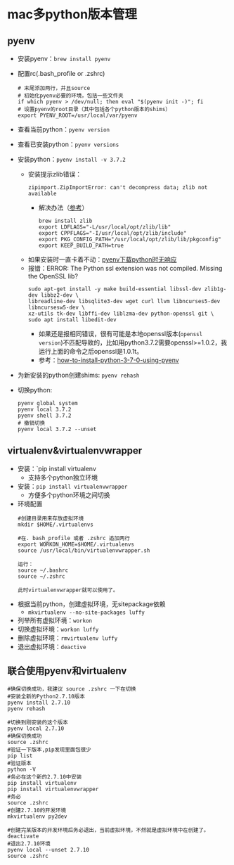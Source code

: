 # mac多python版本管理
## pyenv
- 安装pyenv：`brew install pyenv`
- 配置rc(.bash_profile or .zshrc)
    ```
    # 末尾添加两行，并且source
    # 初始化pyenv必要的环境，包括一些文件夹
    if which pyenv > /dev/null; then eval "$(pyenv init -)"; fi
    # 设置pyenv的root目录（其中包括各个python版本的shims）
    export PYENV_ROOT=/usr/local/var/pyenv
    ```
- 查看当前python：`pyenv version`
- 查看已安装python：`pyenv versions`
- 安装python：`pyenv install -v 3.7.2`
    - 安装提示zlib错误：
        ```
        zipimport.ZipImportError: can't decompress data; zlib not available
        ```
        - 解决办法（[参考](https://github.com/danhper/asdf-python/issues/43)）
            ```
            brew install zlib
            export LDFLAGS="-L/usr/local/opt/zlib/lib"
            export CPPFLAGS="-I/usr/local/opt/zlib/include"
            export PKG_CONFIG_PATH="/usr/local/opt/zlib/lib/pkgconfig"
            export KEEP_BUILD_PATH=true
            ```
    - 如果安装时一直卡着不动：[pyenv下载python时无响应](https://github.com/wut0719/blog/issues/6)
    - 报错：ERROR: The Python ssl extension was not compiled. Missing the OpenSSL lib?
        ```shell
        sudo apt-get install -y make build-essential libssl-dev zlib1g-dev libbz2-dev \
        libreadline-dev libsqlite3-dev wget curl llvm libncurses5-dev libncursesw5-dev \
        xz-utils tk-dev libffi-dev liblzma-dev python-openssl git \
        sudo apt install libedit-dev
        ```
        - 如果还是报相同错误，很有可能是本地openssl版本(`openssl version`)不匹配导致的，比如用python3.7.2需要openssl>=1.0.2，我运行上面的命令之后openssl是1.0.1t。
        - 参考：[how-to-install-python-3-7-0-using-pyenv](https://stackoverflow.com/questions/51838975/how-to-install-python-3-7-0-using-pyenv)
        
- 为新安装的python创建shims: `pyenv rehash`
- 切换python:
    ```
    pyenv global system
    pyenv local 3.7.2
    pyenv shell 3.7.2
    # 撤销切换
    pyenv local 3.7.2 --unset
    ```

## virtualenv&virtualenvwrapper
- 安装：`pip install virtualenv
    - 支持多个python独立环境
- 安装：`pip install virtualenvwrapper`
    - 方便多个python环境之间切换
- 环境配置
    ```
    #创建目录用来存放虚拟环境
    mkdir $HOME/.virtualenvs
    
    #在. bash_profile 或者 .zshrc 追加两行
    export WORKON_HOME=$HOME/.virtualenvs
    source /usr/local/bin/virtualenvwrapper.sh
    
    运行： 
    source ~/.bashrc
    source ~/.zshrc
    
    此时virtualenvwrapper就可以使用了。
    ```
- 根据当前python，创建虚拟环境，无sitepackage依赖
    - `mkvirtualenv --no-site-packages luffy`
- 列举所有虚拟环境：`workon`
- 切换虚拟环境：`workon luffy`
- 删除虚拟环境：`rmvirtualenv luffy`
- 退出虚拟环境：`deactive`

## 联合使用pyenv和virtualenv
```
#确保切换成功，我建议 source .zshrc 一下在切换
#安装全新的Python2.7.10版本
pyenv install 2.7.10
pyenv rehash

#切换到刚安装的这个版本
pyenv local 2.7.10
#确保切换成功
source .zshrc
#验证一下版本,pip发现里面包很少
pip list
#验证版本
python -V
#务必在这个新的2.7.10中安装
pip install virtualenv
pip install virtualenvwrapper
#务必
source .zshrc
#创建2.7.10的开发环境
mkvirtualenv py2dev

#创建完某版本的开发环境后务必退出，当前虚拟环境，不然就是虚拟环境中在创建了。
deactivate
#退出2.7.10环境
pyenv local --unset 2.7.10
source .zshrc
```